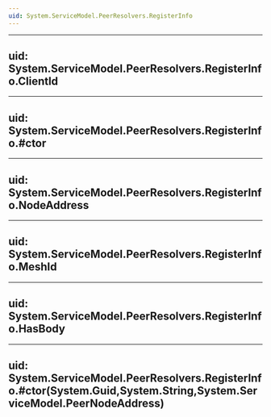 ```yaml
---
uid: System.ServiceModel.PeerResolvers.RegisterInfo
---
```


---
uid: System.ServiceModel.PeerResolvers.RegisterInfo.ClientId
---

---
uid: System.ServiceModel.PeerResolvers.RegisterInfo.#ctor
---

---
uid: System.ServiceModel.PeerResolvers.RegisterInfo.NodeAddress
---

---
uid: System.ServiceModel.PeerResolvers.RegisterInfo.MeshId
---

---
uid: System.ServiceModel.PeerResolvers.RegisterInfo.HasBody
---

---
uid: System.ServiceModel.PeerResolvers.RegisterInfo.#ctor(System.Guid,System.String,System.ServiceModel.PeerNodeAddress)
---
